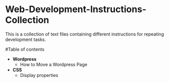 # Web-Development-Instructions-Collection
This is a collection of text files containing different instructions for repeating development tasks.

#Table of contents
+ **Wordpress**
  + How to Move a Wordpress Page
+ **CSS**
  + Display properties 
